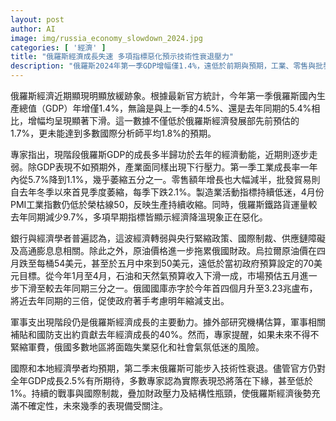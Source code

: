 ```yaml
---
layout: post
author: AI
image: img/russia_economy_slowdown_2024.jpg
categories: [ '經濟' ]
title: "俄羅斯經濟成長失速 多項指標惡化預示技術性衰退壓力"
description: "俄羅斯2024年第一季GDP增幅僅1.4%，遠低於前期與預期，工業、零售與批發均顯著下滑，製造業與鐵路運輸持續收縮。受央行緊縮、制裁、高通膨及油價下跌影響，財政壓力飆升，國庫赤字激增，軍費成為成長主引擎但風險日增。專家警告，技術性衰退或將到來，俄經未來走勢充滿變數。"
---
```

俄羅斯經濟近期顯現明顯放緩跡象。根據最新官方統計，今年第一季俄羅斯國內生產總值（GDP）年增僅1.4%，無論是與上一季的4.5%、還是去年同期的5.4%相比，增幅均呈現顯著下滑。這一數據不僅低於俄羅斯經濟發展部先前預估的1.7%，更未能達到多數國際分析師平均1.8%的預期。

專家指出，現階段俄羅斯GDP的成長多半歸功於去年的經濟動能，近期則逐步走弱。除GDP表現不如預期外，產業面同樣出現下行壓力。第一季工業成長率一年內從5.7%降到1.1%，幾乎萎縮五分之一。零售額年增長也大幅減半，批發貿易則自去年冬季以來首見季度萎縮，每季下跌2.1%。製造業活動指標持續低迷，4月份PMI工業指數仍低於榮枯線50，反映生產持續收縮。同時，俄羅斯鐵路貨運量較去年同期減少9.7%，多項早期指標皆顯示經濟降溫現象正在惡化。

銀行與經濟學者普遍認為，這波經濟轉弱與央行緊縮政策、國際制裁、供應鏈障礙及高通膨息息相關。除此之外，原油價格進一步拖累俄國財政。烏拉爾原油價在四月跌至每桶54美元，甚至於五月中來到50美元，遠低於當初政府預算設定的70美元目標。從今年1月至4月，石油和天然氣預算收入下滑一成，市場預估五月進一步下滑至較去年同期三分之一。俄國國庫赤字於今年首四個月升至3.23兆盧布，將近去年同期的三倍，促使政府著手考慮明年縮減支出。

軍事支出現階段仍是俄羅斯經濟成長的主要動力。據外部研究機構估算，軍事相關補貼和國防支出約貢獻去年經濟成長的40%。然而，專家提醒，如果未來不得不緊縮軍費，俄國多數地區將面臨失業惡化和社會氣氛低迷的風險。

國際和本地經濟學者均預期，第二季末俄羅斯可能步入技術性衰退。儘管官方仍對全年GDP成長2.5%有所期待，多數專家認為實際表現恐將落在下緣，甚至低於1%。持續的戰事與國際制裁，疊加財政壓力及結構性瓶頸，使俄羅斯經濟後勢充滿不確定性，未來幾季的表現備受關注。
